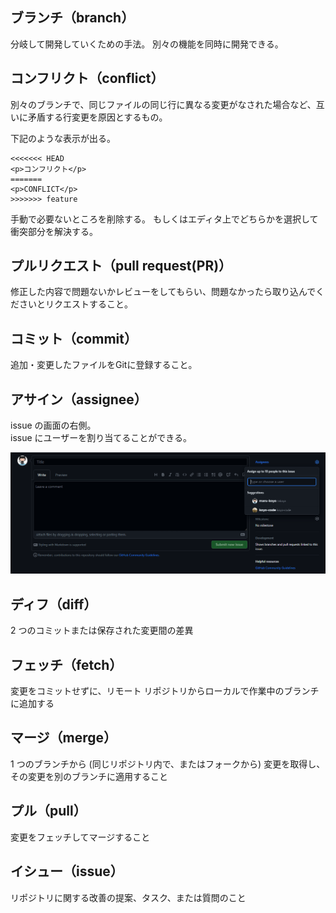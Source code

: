 ﻿<h2 id="branch">ブランチ（branch）</h2>

分岐して開発していくための手法。
別々の機能を同時に開発できる。

<h2 id="conflict">コンフリクト（conflict）</h2>

別々のブランチで、同じファイルの同じ行に異なる変更がなされた場合など、互いに矛盾する行変更を原因とするもの。

下記のような表示が出る。

```
<<<<<<< HEAD
<p>コンフリクト</p>
=======
<p>CONFLICT</p>
>>>>>>> feature
```

手動で必要ないところを削除する。
もしくはエディタ上でどちらかを選択して衝突部分を解決する。

<h2 id="conflict">プルリクエスト（pull request(PR)）</h2>
修正した内容で問題ないかレビューをしてもらい、問題なかったら取り込んでくださいとリクエストすること。

<h2 id="commit">コミット（commit）</h2>
追加・変更したファイルをGitに登録すること。

<h2 id="assignee">アサイン（assignee）</h2>

issue の画面の右側。<br>
issue にユーザーを割り当てることができる。

![アサイン](/images/assignee.png)

<h2 id="diff">ディフ（diff）</h2>
2 つのコミットまたは保存された変更間の差異

<h2 id="fetch">フェッチ（fetch）</h2>
変更をコミットせずに、リモート リポジトリからローカルで作業中のブランチに追加する

<h2 id="merge">マージ（merge）</h2>
1 つのブランチから (同じリポジトリ内で、またはフォークから) 変更を取得し、その変更を別のブランチに適用すること

<h2 id="pull">プル（pull）</h2>
変更をフェッチしてマージすること

<h2 id="issue">イシュー（issue）</h2>
リポジトリに関する改善の提案、タスク、または質問のこと

